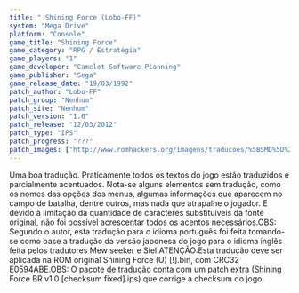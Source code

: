 ```yaml
---
title: " Shining Force (Lobo-FF)"
system: "Mega Drive"
platform: "Console"
game_title: "Shining Force"
game_category: "RPG / Estratégia"
game_players: "1"
game_developer: "Camelot Software Planning"
game_publisher: "Sega"
game_release_date: "19/03/1992"
patch_author: "Lobo-FF"
patch_group: "Nenhum"
patch_site: "Nenhum"
patch_version: "1.0"
patch_release: "12/03/2012"
patch_type: "IPS"
patch_progress: "???"
patch_images: ["http://www.romhackers.org/imagens/traducoes/%5BSMD%5D%20Shining%20Force%20-%20Lobo-FF%20-%201.png","http://www.romhackers.org/imagens/traducoes/%5BSMD%5D%20Shining%20Force%20-%20Lobo-FF%20-%202.png","http://www.romhackers.org/imagens/traducoes/%5BSMD%5D%20Shining%20Force%20-%20Lobo-FF%20-%203.png"]
---
```

Uma boa tradução. Praticamente todos os textos do jogo estão traduzidos e parcialmente acentuados. Nota-se alguns elementos sem tradução, como os nomes das opções dos menus, algumas informações que aparecem no campo de batalha, dentre outros, mas nada que atrapalhe o jogador. E devido à limitação da quantidade de caracteres substituíveis da fonte original, não foi possível acrescentar todos os acentos necessários.OBS: Segundo o autor, esta tradução para o idioma português foi feita tomando-se como base a tradução da versão japonesa do jogo para o idioma inglês feita pelos tradutores Mew seeker e Siel.ATENÇÃO:Esta tradução deve ser aplicada na ROM original Shining Force (U) [!].bin, com CRC32 E0594ABE.OBS: O pacote de tradução conta com um patch extra (Shining Force BR v1.0 [checksum fixed].ips) que corrige a checksum do jogo.